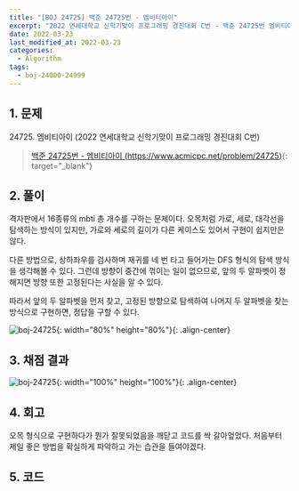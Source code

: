 ```yaml
---
title: "[BOJ 24725] 백준 24725번 - 엠비티아이"
excerpt: "2022 연세대학교 신학기맞이 프로그래밍 경진대회 C번 - 백준 24725번 엠비티아이"
date: 2022-03-23
last_modified_at: 2022-03-23
categories:
  - Algorithm
tags:
  - boj-24000-24999
---
```


## 1. 문제
$24725$. 엠비티아이 (2022 연세대학교 신학기맞이 프로그래밍 경진대회 C번)

> [백준 24725번 - 엠비티아이 (https://www.acmicpc.net/problem/24725)](https://www.acmicpc.net/problem/24725){: target="_blank"}

## 2. 풀이

격자판에서 16종류의 mbti 총 개수를 구하는 문제이다. 오목처럼 가로, 세로, 대각선을 탐색하는 방식이 있지만, 가로와 세로의 길이가 다른 케이스도 있어서 구현이 쉽지만은 않다.

다른 방법으로, 상하좌우를 검사하며 재귀를 네 번 타고 들어가는 DFS 형식의 탐색 방식을 생각해볼 수 있다. 그런데 방향이 중간에 꺾이는 일이 없으므로, 앞의 두 알파벳이 정해지면 방향 또한 고정된다는 사실을 알 수 있다.

따라서 앞의 두 알파벳을 먼저 찾고, 고정된 방향으로 탐색하여 나머지 두 알파벳을 찾는 방식으로 구현하면, 정답을 구할 수 있다.

![boj-24725](https://user-images.githubusercontent.com/30232837/159600255-e41777a7-3eda-4dba-ab6c-c00bdecae7f8.png "boj-24725"){: width="80%" height="80%"}{: .align-center}

## 3. 채점 결과

![boj-24725](https://user-images.githubusercontent.com/30232837/159596859-d6203725-b768-4612-9ddc-b8957bd07457.png "boj-24725"){: width="100%" height="100%"}{: .align-center}

## 4. 회고

오목 형식으로 구현하다가 뭔가 잘못되었음을 깨닫고 코드를 싹 갈아엎었다. 처음부터 제일 좋은 방법을 확실하게 파악하고 가는 습관을 들여야겠다.

## 5. 코드

<script src="https://gist.github.com/BurningFalls/1a49afcd83a56c3d668eeef18bf4a2f6.js"></script>